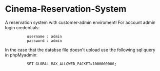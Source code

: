 # Cinema-Reservation-System
A reservation system with customer-admin enviroment!
For account admin login credentials:

              username : admin
              password : admin
              
In the case that the databse file doesn't upload use the following sql query in phpMyadmin:

              SET GLOBAL MAX_ALLOWED_PACKET=1000000000;
